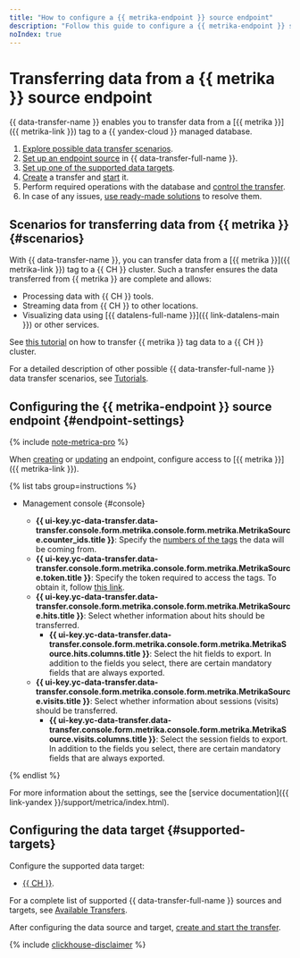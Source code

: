 ```yaml
---
title: "How to configure a {{ metrika-endpoint }} source endpoint"
description: "Follow this guide to configure a {{ metrika-endpoint }} source endpoint."
noIndex: true
---
```


# Transferring data from a {{ metrika }} source endpoint


{{ data-transfer-name }} enables you to transfer data from a [{{ metrika }}]({{ metrika-link }}) tag to a {{ yandex-cloud }} managed database.

1. [Explore possible data transfer scenarios](#scenarios).
1. [Set up an endpoint source](#endpoint-settings) in {{ data-transfer-full-name }}.
1. [Set up one of the supported data targets](#supported-targets).
1. [Create](../../transfer.md#create) a transfer and [start](../../transfer.md#activate) it.
1. Perform required operations with the database and [control the transfer](../../monitoring.md).
1. In case of any issues, [use ready-made solutions](../../../troubleshooting/index.md) to resolve them.

## Scenarios for transferring data from {{ metrika }} {#scenarios}

With {{ data-transfer-name }}, you can transfer data from a [{{ metrika }}]({{ metrika-link }}) tag to a {{ CH }} cluster. Such a transfer ensures the data transferred from {{ metrika }} are complete and allows:

* Processing data with {{ CH }} tools.
* Streaming data from {{ CH }} to other locations.
* Visualizing data using [{{ datalens-full-name }}]({{ link-datalens-main }}) or other services.

See [this tutorial](../../../tutorials/metrika-to-clickhouse.md) on how to transfer {{ metrika }} tag data to a {{ CH }} cluster.

For a detailed description of other possible {{ data-transfer-full-name }} data transfer scenarios, see [Tutorials](../../../tutorials/index.md).

## Configuring the {{ metrika-endpoint }} source endpoint {#endpoint-settings}

{% include [note-metrica-pro](../../../../_includes/data-transfer/note-metrica-pro.md) %}

When [creating](../index.md#create) or [updating](../index.md#update) an endpoint, configure access to [{{ metrika }}]({{ metrika-link }}).

{% list tabs group=instructions %}

- Management console {#console}

   * **{{ ui-key.yc-data-transfer.data-transfer.console.form.metrika.console.form.metrika.MetrikaSource.counter_ids.title }}**: Specify the [numbers of the tags](https://yandex.ru/support/metrica/general/tag-id.html) the data will be coming from.
   * **{{ ui-key.yc-data-transfer.data-transfer.console.form.metrika.console.form.metrika.MetrikaSource.token.title }}**: Specify the token required to access the tags. To obtain it, follow [this link](https://oauth.yandex.ru/authorize?response_type=token&client_id=36b7fc9aa96c4fa09158bcacbbdc796a).
   * **{{ ui-key.yc-data-transfer.data-transfer.console.form.metrika.console.form.metrika.MetrikaSource.hits.title }}**: Select whether information about hits should be transferred.
      * **{{ ui-key.yc-data-transfer.data-transfer.console.form.metrika.console.form.metrika.MetrikaSource.hits.columns.title }}**: Select the hit fields to export. In addition to the fields you select, there are certain mandatory fields that are always exported.
   * **{{ ui-key.yc-data-transfer.data-transfer.console.form.metrika.console.form.metrika.MetrikaSource.visits.title }}**: Select whether information about sessions (visits) should be transferred.
      * **{{ ui-key.yc-data-transfer.data-transfer.console.form.metrika.console.form.metrika.MetrikaSource.visits.columns.title }}**: Select the session fields to export. In addition to the fields you select, there are certain mandatory fields that are always exported.

{% endlist %}

For more information about the settings, see the [service documentation]({{ link-yandex }}/support/metrica/index.html).

## Configuring the data target {#supported-targets}

Configure the supported data target:

* [{{ CH }}](../target/clickhouse.md).

For a complete list of supported {{ data-transfer-full-name }} sources and targets, see [Available Transfers](../../../transfer-matrix.md).

After configuring the data source and target, [create and start the transfer](../../transfer.md#create).

{% include [clickhouse-disclaimer](../../../../_includes/clickhouse-disclaimer.md) %}